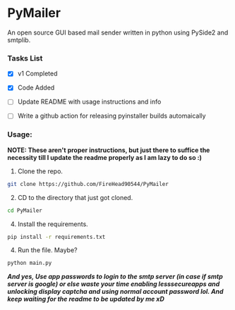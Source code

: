 # PyMailer
An open source GUI based mail sender written in python using PySide2 and smtplib.


### Tasks List
- [x] v1 Completed
- [x] Code Added
- [ ] Update README with usage instructions and info
- [ ] Write a github action for releasing pyinstaller builds automaically


### Usage:
**NOTE: These aren't proper instructions, but just there to suffice the necessity till I update the readme properly as I am lazy to do so :)**
1. Clone the repo.
```bash
git clone https://github.com/FireHead90544/PyMailer
```
2. CD to the directory that just got cloned.
```bash
cd PyMailer
```
4. Install the requirements.
```bash
pip install -r requirements.txt
```
4. Run the file. Maybe?
```bash
python main.py
```


***And yes, Use app passwords to login to the smtp server (in case if smtp server is google) or else waste your time enabling lesssecureapps and unlocking display captcha and using normal account password lol. And keep waiting for the readme to be updated by me xD***

